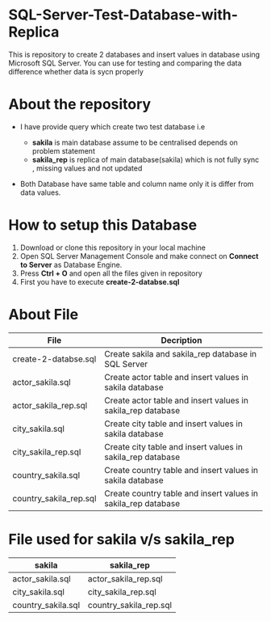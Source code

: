 # SQL-Server-Test-Database-with-Replica
This is repository to create 2 databases and insert values in database using  Microsoft SQL Server. You can use for testing and comparing the data difference  whether data is sycn properly

# About the repository
* I have provide query which create two test database i.e 
  * **sakila**  is main database assume to be centralised depends on problem statement
  * **sakila_rep** is replica of main database(sakila) which is not fully sync , missing values and not updated  
  
* Both Database have same table and column name only it is differ from data values. 

# How to setup this Database

1. Download or clone this repository in your local machine
2. Open SQL Server Management Console and make connect on **Connect to Server** as Database Engine.
3. Press **Ctrl + O** and open all the files given in repository
4. First you have to execute **create-2-databse.sql** 
# About File
| File                   | Decription                                                    |
|------------------------| --------------------------------------------------------------|
| create-2-databse.sql   | Create sakila and sakila_rep database in SQL Server           |
| actor_sakila.sql       | Create actor table and insert values in sakila database       |
| actor_sakila_rep.sql   | Create actor table and insert values in sakila_rep database   |
| city_sakila.sql        | Create city table and insert values in sakila database        |
| city_sakila_rep.sql    | Create city table and insert values in sakila_rep database    |
| country_sakila.sql     | Create country table and insert values in sakila database     |
| country_sakila_rep.sql | Create country table and insert values in sakila_rep database |

# File used for sakila v/s sakila_rep
| sakila             | sakila_rep             |
|--------------------|------------------------|
| actor_sakila.sql   | actor_sakila_rep.sql   |
| city_sakila.sql    | city_sakila_rep.sql    |
| country_sakila.sql | country_sakila_rep.sql |
